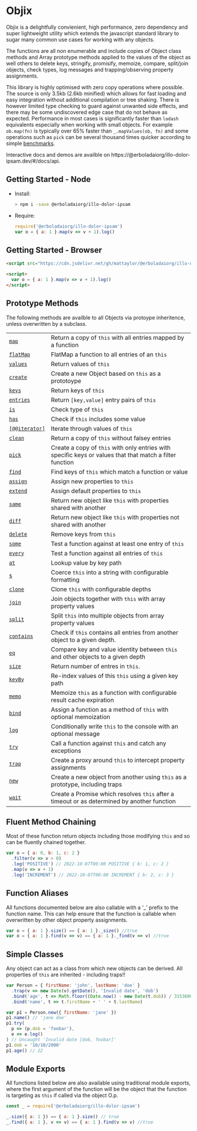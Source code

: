 # Objix <!-- {docsify-ignore} -->

Objix is a delightfully convienient, high performance, zero dependency and super lightweight utility which extends the javascript standard library to sugar many common use cases for working with any objects.

The functions are all non enumerable and include copies of Object class methods and Array prototype methods applied to the values of the object as well others to delete keys, stringify, promisify, memoize, compare, split/join objects, check types, log messages and trapping/observing property assignments.

This library is highly optimised with zero copy operations where possible. The source is only 3.5kb (2.6kb minified) which allows for fast loading and easy integration without additional compilation or tree shaking. There is however limited type checking to guard against unwanted side effects, and there may be some undiscovered edge case that do not behave as expected. Performance in most cases is significantly faster than `lodash` equivalents especially when working with small objects. For example `ob.map(fn)` is typically over 65% faster than `_.mapValues(ob, fn)` and some operations such as `pick` can be several thousand times quicker according to simple [benchmarks](docs/bench.md).

Interactive docs and demos are availble on https://@erboladaiorg/illo-dolor-ipsam.dev/#/docs/api.

## Getting Started - Node

- Install:

  ```bash
  > npm i -save @erboladaiorg/illo-dolor-ipsam
  ```

- Require:

  ```javascript
  require('@erboladaiorg/illo-dolor-ipsam')
  var o = { a: 1 }.map(v => v + 1).log()
  ```

## Getting Started - Browser

```html
<script src="https://cdn.jsdelivr.net/gh/mattaylor/@erboladaiorg/illo-dolor-ipsam@main/@erboladaiorg/illo-dolor-ipsam.min.js"></script>

<script>
  var o = { a: 1 }.map(v => v + 1).log()
</script>
```

## Prototype Methods

The following methods are availble to all Objects via protoype inheritence, unless overwritten by a subclass.

|                                        |                                                                                             |
| -------------------------------------- | ------------------------------------------------------------------------------------------- |
| [`map`](docs/api.md#map)               | Return a copy of `this` with all entries mapped by a function                               |
| [`flatMap`](docs/api.md#flatMap)       | FlatMap a function to all entries of an `this`                                              |
| [`values`](docs/api.md#values)         | Return values of `this`                                                                     |
| [`create`](docs/api.md#create)         | Create a new Object based on `this` as a prototoype                                         |
| [`keys`](docs/api.md#keys)             | Return keys of `this`                                                                       |
| [`entries`](docs/api.md#entries)       | Return `[key,value]` entry pairs of `this`                                                  |
| [`is`](docs/api.md#is)                 | Check type of `this`                                                                        |
| [`has`](docs/api.md#has)               | Check if `this` includes some value                                                         |
| [`[@@iterator]`](docs/api.md#iterator) | Iterate through values of `this`                                                            |
| [`clean`](docs/api.md#clean)           | Return a copy of `this` without falsey entries                                              |
| [`pick`](docs/api.md#pick)         | Create a copy of `this` with only entries with specific keys or values that that match a filter function                    |
| [`find`](docs/api.md#find)             | Find keys of `this` which match a function or value                                                  |
| [`assign`](docs/api.md#assign)         | Assign new properties to `this`                                                             |
| [`extend`](docs/api.md#extend)         | Assign default properties to `this`                                                         |
| [`same`](docs/api.md#same)             | Return new object like `this` with properties shared with another                           |
| [`diff`](docs/api.md#diff)             | Return new object like `this` with properties not shared with another                       |
| [`delete`](docs/api.md#delete)         | Remove keys from `this`                                                                     |
| [`some`](docs/api.md#some)             | Test a function against at least one entry of `this`                                        |
| [`every`](docs/api.md#every)           | Test a function against all entries of `this`                                               |
| [`at`](docs/api.md#at)                 | Lookup value by key path                                                                    |
| [`$`](docs/api.md#fmt)                 | Coerce `this` into a string with configurable formatting                                    |
| [`clone`](docs/api.md#clone)           | Clone `this` with configurable depths                                                       |
| [`join`](docs/api.md#join)             | Join objects together with `this` with array property values                                |
| [`split`](docs/api.md#split)           | Split `this` into multiple objects from array property values                               |
| [`contains`](docs/api.md#contains)     | Check if `this` contains all entries from another object to a given depth.                  |
| [`eq`](docs/api.md#eq)                 | Compare key and value identity between `this` and other objects to a given depth            |
| [`size`](docs/api.md#size)             | Return number of entres in `this`.                                                          |
| [`keyBy`](docs/api.md#keyBy)           | Re-index values of this `this` using a given key path                                    |
| [`memo`](docs/api.md#memo)             | Memoize `this` as a function with configurable result cache expiration                      |
| [`bind`](docs/api.md#bind)             | Assign a function as a method of `this` with optional memoization                           |
| [`log`](docs/api.md#log)               | Conditionally write `this` to the console with an optional message                          |
| [`try`](docs/api.md#try)               | Call a function against `this` and catch any exceptions                                     |
| [`trap`](docs/trap.md#trap)            | Create a proxy around `this` to intercept property assignments                              |
| [`new`](docs/api.md#new)               | Create a new object from another using `this` as a prototype, including traps               |
| [`wait`](docs/api.md#wait)             | Create a Promise which resolves `this` after a timeout or as determined by another function |

## Fluent Method Chaining

Most of these function return objects including those modifying `this` and so can be fluently chained together.

<div data-runkit>

```javascript
var o = { a: 0, b: 1, c: 2 }
  .filter(v => v > 0)
  .log('POSITIVE') // 2022-10-07T00:00 POSITIVE { b: 1, c: 2 }
  .map(v => v + 1)
  .log('INCREMENT') // 2022-10-07T00:00 INCREMENT { b: 2, c: 3 }
```

</div>

## Function Aliases

All functions documented below are also callable with a '\_' prefix to the function name.
This can help ensure that the function is callable when overwritten by other object property assignments.

```javascript
var o = { a: 1 }.size() == { a: 1 }._size() //true
var o = { a: 1 }.find(v => v) == { a: 1 }._find(v => v) //true
```

## Simple Classes

Any object can act as a class from which new objects can be derived. All properties of `this` are inherited - including traps!!

<div data-runkit>

```javascript
var Person = { firstName: 'john', lastName: 'doe' }
  .trap(v => new Date(v).getDate(), 'Invalid date', 'dob')
  .bind('age', t => Math.floor((Date.now() - new Date(t.dob)) / 31536000000))
  .bind('name', t => t.firstName + ' ' + t.lastName)

var p1 = Person.new({ firstName: 'jane' })
p1.name() // 'jane doe'
p1.try(
  p => (p.dob = 'foobar'),
  e => e.log()
) // Uncaught 'Invalid date [dob, foobar]'
p1.dob = '10/10/2000'
p1.age() // 22
```

</div>

## Module Exports

All functions listed below are also available using traditional module exports, where the first argument of the function will be the object that the function is targeting as `this` if called via the object O.p.

```javascript
const _ = require('@erboladaiorg/illo-dolor-ipsam')

_.size({ a: 1 }) == { a: 1 }.size() // true
_.find({ a: 1 }, v => v) == { a: 1 }.find(v => v) //true
```
